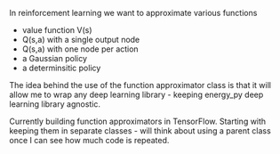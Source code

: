 In reinforcement learning we want to approximate various functions
 - value function V(s)
 - Q(s,a) with a single output node
 - Q(s,a) with one node per action
 - a Gaussian policy
 - a determinsitic policy

 The idea behind the use of the function approximator class is that it 
 will allow me to wrap any deep learning library - keeping energy_py
 deep learning library agnostic.

 Currently building function approximators in TensorFlow.  Starting with
 keeping them in separate classes - will think about using a parent class
 once I can see how much code is repeated.
